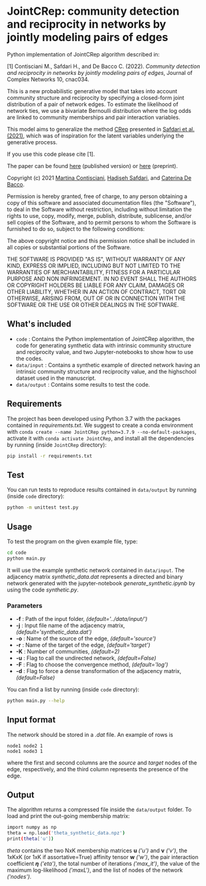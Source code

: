 # JointCRep: community detection and reciprocity in networks by jointly modeling pairs of edges

Python implementation of JointCRep algorithm described in:

[1] Contisciani M., Safdari H., and De Bacco C. (2022). _Community detection and reciprocity in networks by jointly modeling pairs of edges_, Journal of Complex Networks 10, cnac034.

This is a new probabilistic generative model that takes into account community structure and reciprocity by specifying a closed-form joint distribution of a pair of network edges. To estimate the likelihood of network ties, we use a bivariate Bernoulli distribution where the log odds are linked to community memberships and pair interaction variables. 

This model aims to generalize the method [CRep](https://github.com/mcontisc/CRep) presented in [Safdari et al. (2021)](https://journals.aps.org/prresearch/abstract/10.1103/PhysRevResearch.3.023209), which was of inspiration for the latent variables underlying the generative process.  

If you use this code please cite [1].

The paper can be found [here](https://academic.oup.com/comnet/article/10/4/cnac034/6658441) (published version) or [here](https://arxiv.org/abs/2112.10436) (preprint).

Copyright (c) 2021 [Martina Contisciani](https://www.is.mpg.de/person/mcontisciani), [Hadiseh Safdari](https://github.com/hds-safdari), and [Caterina De Bacco](http://cdebacco.com).

Permission is hereby granted, free of charge, to any person obtaining a copy of this software and associated documentation files (the "Software"), to deal in the Software without restriction, including without limitation the rights to use, copy, modify, merge, publish, distribute, sublicense, and/or sell copies of the Software, and to permit persons to whom the Software is furnished to do so, subject to the following conditions:

The above copyright notice and this permission notice shall be included in all copies or substantial portions of the Software.

THE SOFTWARE IS PROVIDED "AS IS", WITHOUT WARRANTY OF ANY KIND, EXPRESS OR IMPLIED, INCLUDING BUT NOT LIMITED TO THE WARRANTIES OF MERCHANTABILITY, FITNESS FOR A PARTICULAR PURPOSE AND NON INFRINGEMENT. IN NO EVENT SHALL THE AUTHORS OR COPYRIGHT HOLDERS BE LIABLE FOR ANY CLAIM, DAMAGES OR OTHER LIABILITY, WHETHER IN AN ACTION OF CONTRACT, TORT OR OTHERWISE, ARISING FROM, OUT OF OR IN CONNECTION WITH THE SOFTWARE OR THE USE OR OTHER DEALINGS IN THE SOFTWARE.

## What's included
- `code` : Contains the Python implementation of JointCRep algorithm, the code for generating synthetic data with intrinsic community structure and reciprocity value, and two Jupyter-notebooks to show how to use the codes.
- `data/input` : Contains a synthetic example of directed network having an intrinsic community structure and reciprocity value, and the highschool dataset used in the manuscript. 
- `data/output` : Contains some results to test the code.

## Requirements
The project has been developed using Python 3.7 with the packages contained in *requirements.txt*. We suggest to create a conda environment with
`conda create --name JointCRep python=3.7.9 --no-default-packages`, activate it with `conda activate JointCRep`, and install all the dependencies by running (inside `JointCRep` directory):

```bash
pip install -r requirements.txt
```

## Test
You can run tests to reproduce results contained in `data/output` by running (inside `code` directory):  

```bash
python -m unittest test.py   
```

## Usage
To test the program on the given example file, type:  

```bash
cd code
python main.py
```

It will use the example synthetic network contained in `data/input`. The adjacency matrix *synthetic_data.dat* represents a directed and binary network generated with the jupyter-notebook *generate_synthetic.ipynb* by using the code *synthetic.py*.

### Parameters
- **-f** : Path of the input folder, *(default='../data/input/')*
- **-j** : Input file name of the adjacency matrix, *(default='synthetic_data.dat')*
- **-o** : Name of the source of the edge, *(default='source')*
- **-r** : Name of the target of the edge, *(default='target')*
- **-K** : Number of communities, *(default=2)*
- **-u** : Flag to call the undirected network, *(default=False)*
- **-F** : Flag to choose the convergence method, *(default='log')*
- **-d** : Flag to force a dense transformation of the adjacency matrix, *(default=False)*

You can find a list by running (inside `code` directory): 

```bash
python main.py --help
```

## Input format
The network should be stored in a *.dat* file. An example of rows is

`node1 node2 1` <br>
`node1 node3 1`

where the first and second columns are the _source_ and _target_ nodes of the edge, respectively, and the third column represents the presence of the edge. 


## Output
The algorithm returns a compressed file inside the `data/output` folder. To load and print the out-going membership matrix:

```bash
import numpy as np 
theta = np.load('theta_synthetic_data.npz')
print(theta['u'])
```

_theta_ contains the two NxK membership matrices **u** *('u')* and **v** *('v')*, the 1xKxK (or 1xK if assortative=True) affinity tensor **w** *('w')*, the pair interaction coefficient **$\eta$** *('eta')*, the total number of iterations *('max_it')*, the value of the maximum log-likelihood *('maxL')*, and the list of nodes of the network *('nodes')*.  

